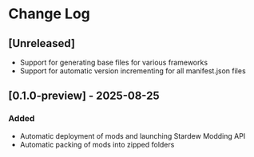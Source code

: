 # Change Log


## [Unreleased]

- Support for generating base files for various frameworks
- Support for automatic version incrementing for all manifest.json files


## [0.1.0-preview] - 2025-08-25

### Added
- Automatic deployment of mods and launching Stardew Modding API
- Automatic packing of mods into zipped folders

